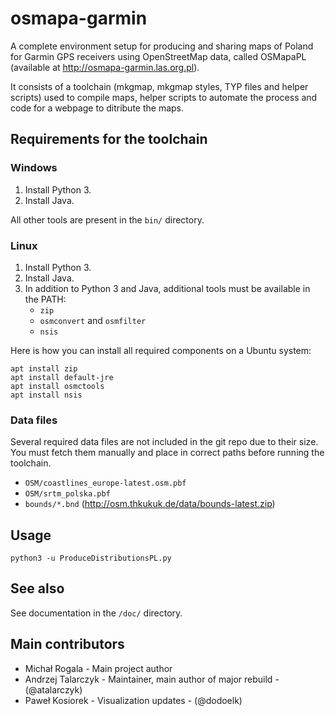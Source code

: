 # osmapa-garmin

A complete environment setup for producing and sharing maps of Poland for Garmin GPS 
receivers using OpenStreetMap data, called OSMapaPL (available at http://osmapa-garmin.las.org.pl).

It consists of a toolchain (mkgmap, mkgmap styles, TYP files and helper scripts) used to compile 
maps, helper scripts to automate the process and code for a webpage to ditribute the maps.  

## Requirements for the toolchain

### Windows

1. Install Python 3.
2. Install Java.

All other tools are present in the `bin/` directory. 

### Linux

1. Install Python 3.
2. Install Java.
3. In addition to Python 3 and Java, additional tools must be available in the PATH:
    - `zip`
    - `osmconvert` and `osmfilter`
    - `nsis`

Here is how you can install all required components on a Ubuntu system:
```
apt install zip
apt install default-jre
apt install osmctools
apt install nsis
```

### Data files

Several required data files are not included in the git repo due to their size. You must fetch them 
manually and place in correct paths before running the toolchain. 

- `OSM/coastlines_europe-latest.osm.pbf`
- `OSM/srtm_polska.pbf`
- `bounds/*.bnd`  (http://osm.thkukuk.de/data/bounds-latest.zip)

## Usage

```python3 -u ProduceDistributionsPL.py```

## See also

See documentation in the `/doc/` directory.

## Main contributors

- Michał Rogala - Main project author
- Andrzej Talarczyk - Maintainer, main author of major rebuild - (@atalarczyk)
- Paweł Kosiorek - Visualization updates - (@dodoelk)

